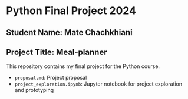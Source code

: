 # Python Final Project 2024
## Student Name: Mate Chachkhiani
## Project Title: Meal-planner
This repository contains my final project for the Python course.
- `proposal.md`: Project proposal
- `project_exploration.ipynb`: Jupyter notebook for project exploration and prototyping
